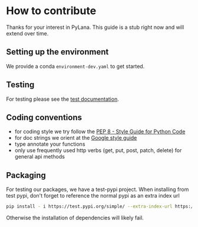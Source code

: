 # How to contribute

Thanks for your interest in PyLana. This guide is a stub right now and will extend over time.

## Setting up the environment

We provide a conda `environment-dev.yaml` to get started.

## Testing

For testing please see the [test documentation](tests/README.md). 

## Coding conventions

* for coding style we try follow the [PEP 8 - Style Guide for Python Code](https://www.python.org/dev/peps/pep-0008/)
* for doc strings we orient at the [Google style guide](http://google.github.io/styleguide/pyguide.html#38-comments-and-docstrings)
* type annotate your functions
* only use frequently used http verbs (get, put, post, patch, delete) for general api methods



## Packaging

For testing our packages, we have a test-pypi project. When installing from test pypi, don't forget to reference the normal pypi as an extra index url

```bash
pip install - i https://test.pypi.org/simple/ --extra-index-url https://pypi.org/simple/pylana-test
``` 
 
 Otherwise the installation of dependencies will likely fail.  

